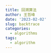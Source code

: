 ```yaml
---
title: 回溯算法
author: 王哲峰
date: '2023-02-02'
slug: backtrace
categories:
  - algorithms
tags:
  - algorithm
---
```



